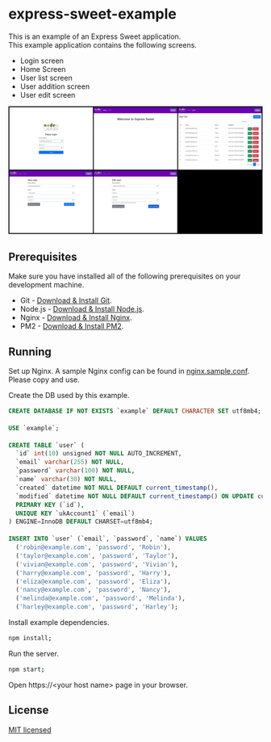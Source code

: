 # express-sweet-example

This is an example of an Express Sweet application.  
This example application contains the following screens.

- Login screen
- Home Screen
- User list screen
- User addition screen
- User edit screen

<img src="screencaps/all.jpg">

## Prerequisites

Make sure you have installed all of the following prerequisites on your development machine.

* Git - [Download & Install Git](https://git-scm.com/downloads).
* Node.js - [Download & Install Node.js](https://nodejs.org/en/download/).
* Nginx - [Download & Install Nginx](https://www.nginx.com/resources/wiki/start/topics/tutorials/install/).
* PM2 - [Download & Install PM2](https://pm2.keymetrics.io/docs/usage/quick-start/).

## Running

Set up Nginx.
A sample Nginx config can be found in [nginx.sample.conf](./nginx.sample.conf).  
Please copy and use.

Create the DB used by this example.  
```sql
CREATE DATABASE IF NOT EXISTS `example` DEFAULT CHARACTER SET utf8mb4;

USE `example`;

CREATE TABLE `user` (
  `id` int(10) unsigned NOT NULL AUTO_INCREMENT,
  `email` varchar(255) NOT NULL,
  `password` varchar(100) NOT NULL,
  `name` varchar(30) NOT NULL,
  `created` datetime NOT NULL DEFAULT current_timestamp(),
  `modified` datetime NOT NULL DEFAULT current_timestamp() ON UPDATE current_timestamp(),
  PRIMARY KEY (`id`),
  UNIQUE KEY `ukAccount1` (`email`)
) ENGINE=InnoDB DEFAULT CHARSET=utf8mb4;

INSERT INTO `user` (`email`, `password`, `name`) VALUES
  ('robin@example.com', 'password', 'Robin'),
  ('taylor@example.com', 'password', 'Taylor'),
  ('vivian@example.com', 'password', 'Vivian'),
  ('harry@example.com', 'password', 'Harry'),
  ('eliza@example.com', 'password', 'Eliza'),
  ('nancy@example.com', 'password', 'Nancy'),
  ('melinda@example.com', 'password', 'Melinda'),
  ('harley@example.com', 'password', 'Harley');
```

Install example dependencies.
```sh
npm install;
```

Run the server.
```sh
npm start;
```

Open https://&lt;your host name&gt; page in your browser.

## License

[MIT licensed](./LICENSE.txt)